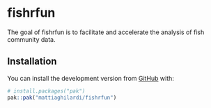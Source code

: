 
<!-- README.md is generated from README.Rmd. Please edit that file -->

# fishrfun

<!-- badges: start -->
<!-- badges: end -->

The goal of fishrfun is to facilitate and accelerate the analysis of
fish community data.

## Installation

You can install the development version from
[GitHub](https://github.com/) with:

``` r
# install.packages("pak")
pak::pak("mattiaghilardi/fishrfun")
```
